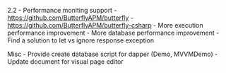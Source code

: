 2.2
	- Performance moniting support
		- https://github.com/ButterflyAPM/butterfly
		- https://github.com/ButterflyAPM/butterfly-csharp
	- More execution performance improvement
	- More database performance improvement
	- Find a solution to let vs ignore response exception

Misc
	- Provide create database script for dapper (Demo, MVVMDemo)
	- Update document for visual page editor
